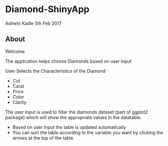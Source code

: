 # Diamond-ShinyApp
Ashwin Kadle
5th Feb 2017

## About 

Welcome

The application helps choose Diamonds based on user Input 

User Selects the Characteristics of the Diamond

- Cut
- Carat
- Price
- Color
- Clarity


The user Input is used to filter the diamonds dataset (part of ggplot2 package) which will show the appropriate values in the datatable.
  
- Based on user Input the table is updated automatically 
- You can sort the table according to the variable you want by clicking the arrows at the top of the table. 
